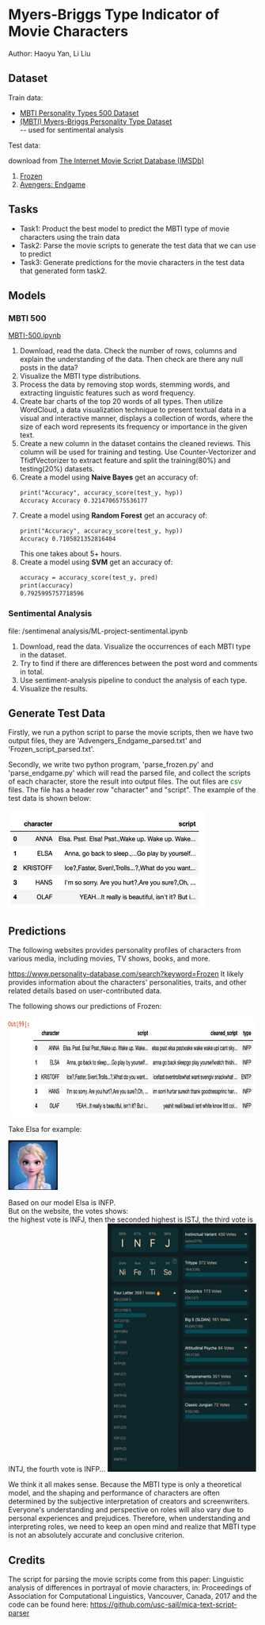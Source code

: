 # Myers-Briggs Type Indicator of Movie Characters

Author: Haoyu Yan, Li Liu

## Dataset
Train data:
<ul>
    <li>
        <a href="https://www.kaggle.com/datasets/zeyadkhalid/mbti-personality-types-500-dataset?resource=download">MBTI Personality Types 500 Dataset </a>
    </li>
    <li>
        <a href="https://www.kaggle.com/datasets/datasnaek/mbti-type">(MBTI) Myers-Briggs Personality Type Dataset</a>
    </li>
        -- used for sentimental analysis
</ul>

Test data:

download from <a href="https://imsdb.com/">The Internet Movie Script Database (IMSDb)</a>
1. [Frozen](Frozen_script.txt)
2. [Avengers: Endgame](Avengers_Endgame.pdf)

## Tasks
<ul>
    <li>Task1: Product the best model to predict the MBTI type of movie characters using the train data</li>
    <li>Task2: Parse the movie scripts to generate the test data that we can use to predict</li>
    <li>Task3: Generate predictions for the movie characters in the test data that generated form task2.</li>
</ul>


## Models
### MBTI 500
[MBTI-500.ipynb](MBTI-500.ipynb)
<ol>
    <li>Download, read the data. Check the number of rows, columns and explain the understanding of the data. Then check are there any null posts in the data?</li>
    <li>Visualize the MBTI type distributions.</li>
    <li>Process the data by removing stop words, stemming words, and extracting linguistic features such as word frequency.</li>
    <li>Create bar charts of the top 20 words of all types. Then utilize WordCloud, a data visualization technique to present textual data in a visual and interactive manner, displays a collection of words, where the size of each word represents its frequency or importance in the given text.</li>
    <li>Create a new column in the dataset contains the  cleaned reviews. This column will be used for training and testing. Use Counter-Vectorizer and TfidfVectorizer to extract feature and split the training(80%) and testing(20%) datasets.</li>
    <li>Create a model using <b>Naive Bayes</b> get an accuracy of:
    <pre><code>print("Accuracy", accuracy_score(test_y, hyp))
Accuracy Accuracy 0.3214706575536177</code></pre></li>
    <li>Create a model using <b>Random Forest</b> get an accuracy of:
    <pre><code>print("Accuracy", accuracy_score(test_y, hyp))
Accuracy 0.7105821352816404</code></pre></li>
    This one takes about 5+ hours.
    <li>Create a model using <b>SVM</b> get an accuracy of:
    <pre><code>accuracy = accuracy_score(test_y, pred)
print(accuracy)
0.7925995757718596</code></pre></li>
</ol>

### Sentimental Analysis
file: /sentimenal analysis/ML-project-sentimental.ipynb
<ol>
    <li>Download, read the data. Visualize the occurrences of each MBTI type in the dataset.</li>
    <li>Try to find if there are differences between the post word and comments in total.</li>
    <li>Use sentiment-analysis pipeline to conduct the analysis of each type.</li>
    <li>Visualize the results.</li>
</ol>


## Generate Test Data
Firstly, we run a python script to parse the movie scripts, then we have two output files, they are 'Advengers_Endgame_parsed.txt' and 'Frozen_script_parsed.txt'.

Secondly, we write two python program, 'parse_frozen.py' and 'parse_endgame.py' which will read the parsed file, and collect the scripts of each character, store the result into output files. The out files are <span style="color:green"> csv</span>
files. The file has a header row "character" and "script". The example of the test data is shown below:

<img src="frozen_script.png" alt="Frozen Script" width="400" height="200"></img>

## Predictions

The following websites provides personality profiles of characters from various media, including movies, TV shows, books, and more.

https://www.personality-database.com/search?keyword=Frozen
It likely provides information about the characters' personalities, traits, and other related details based on user-contributed data.

The following shows our predictions of Frozen:

<img src="elsa_predicts.png" alt="elsa predict" width="800" height="200"></img>

Take Elsa for example:

<img src="Elsa.png" alt="Elsa" width="100" height="100"></img>

Based on our model Elsa is INFP.<br>
But on the website, the votes shows:<br>
the highest vote is INFJ, then the seconded highest is ISTJ, the third vote is INTJ, the fourth vote is INFP...
<img src="elsa_votes.png" alt="Elsa Votes" width="300" height="500"></img>

We think it all makes sense. Because the MBTI type is only a theoretical model, and the shaping and performance of characters are often determined by the subjective interpretation of creators and screenwriters. Everyone's understanding and perspective on roles will also vary due to personal experiences and prejudices. Therefore, when understanding and interpreting roles, we need to keep an open mind and realize that MBTI type is not an absolutely accurate and conclusive criterion.


## Credits
The script for parsing the movie scripts come from this paper: Linguistic analysis of differences in portrayal of movie characters, in: Proceedings of Association for Computational Linguistics, Vancouver, Canada, 2017 and the code can be found here: https://github.com/usc-sail/mica-text-script-parser